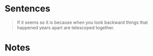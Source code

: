 # Sentences
>If it seems so it is because when you look backward things that happened years apart are telescoped together.

# Notes
